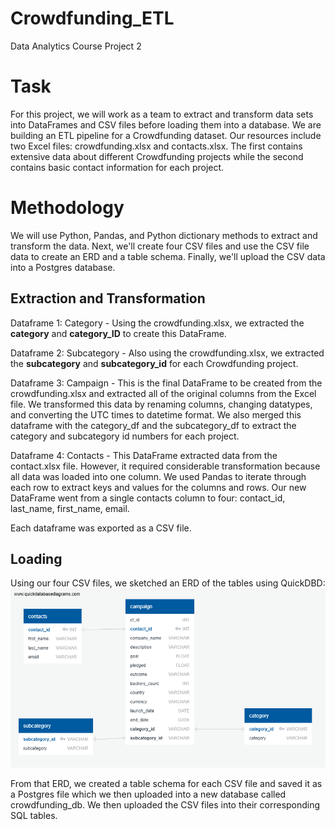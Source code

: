 # Crowdfunding_ETL

Data Analytics Course Project 2

# Task
For this project, we will work as a team to extract and transform data sets into DataFrames and CSV files before loading them into a database. We are building an ETL pipeline for a Crowdfunding dataset. Our resources include two Excel files: crowdfunding.xlsx and contacts.xlsx. The first contains extensive data about different Crowdfunding projects while the second contains basic contact information for each project. 

# Methodology
We will use Python, Pandas, and Python dictionary methods to extract and transform the data. Next, we'll create four CSV files and use the CSV file data to create an ERD and a table schema. Finally, we'll upload the CSV data into a Postgres database.

## Extraction and Transformation
Dataframe 1: Category - Using the crowdfunding.xlsx, we extracted the **category** and **category_ID** to create this DataFrame.

Dataframe 2: Subcategory - Also using the crowdfunding.xlsx, we extracted the **subcategory** and **subcategory_id** for each Crowdfunding project.

Dataframe 3: Campaign - This is the final DataFrame to be created from the crowdfunding.xlsx and extracted all of the original columns from the Excel file. We transformed this data by renaming columns, changing datatypes, and converting the UTC times to datetime format. We also merged this dataframe with the category_df and the subcategory_df to extract the category and subcategory id numbers for each project.

Dataframe 4: Contacts - This DataFrame extracted data from the contact.xlsx file. However, it required considerable transformation because all data was loaded into one column. We used Pandas to iterate through each row to extract keys and values for the columns and rows. Our new DataFrame went from a single contacts column to four: contact_id, last_name, first_name, email.

Each dataframe was exported as a CSV file.
 
## Loading

Using our four CSV files, we sketched an ERD of the tables using QuickDBD:
![QuickDBD sketch of an ERD of the tables](data_modeling_quickdbd_v2.png)

From that ERD, we created a table schema for each CSV file and saved it as a Postgres file which we then uploaded into a new database called crowdfunding_db. We then uploaded the CSV files into their corresponding SQL tables. 
